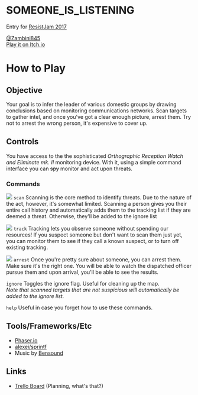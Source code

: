 # SOMEONE_IS_LISTENING #

Entry for [ResistJam 2017][2]  

[@Zambini845][3]  
[Play it on Itch.io][4]  

# How to Play #
## Objective ##
Your goal is to infer the leader of various domestic groups by drawing conclusions based on monitoring communications networks. Scan targets to gather intel, and once you've got a clear enough picture, arrest them. Try not to arrest the wrong person, it's expensive to cover up.

## Controls ##
You have access to the the sophisticated *Orthographic Reception Watch and Eliminate mk. II* monitoring device. With it, using a simple command interface you can ~~spy~~ monitor and act upon threats.

### Commands ###
![][21]
`scan`
Scanning is the core method to identify threats. Due to the nature of the act, however, it's somewhat limited. Scanning a person gives you their entire call history and automatically adds them to the tracking list if they are deemed a threat. Otherwise, they'll be added to the ignore list

![][22]
`track`
Tracking lets you observe someone without spending our resources! If you suspect someone but don't want to scan them just yet, you can monitor them to see if they call a known suspect, or to turn off existing tracking.

![][23]
`arrest`
Once you're pretty sure about someone, you can arrest them. Make sure it's the right one. You will be able to watch the dispatched officer pursue them and upon arrival, you'll be able to see the results.

`ignore`
Toggles the ignore flag. Useful for cleaning up the map.  
_Note that scanned targets that are not suspicious will automatically be added to the ignore list._

`help`
Useful in case you forget how to use these commands.


## Tools/Frameworks/Etc ##
* [Phaser.io][10]
* [alexei/sprintf][11]
* Music by [Bensound][12]

## Links ##
* [Trello Board][1] (Planning, what's that?)

[1]: https://trello.com/b/yCKlOvJF/resistjam-2017
[2]: https://itch.io/jam/resistjam
[3]: https://twitter.com/Zambini845
[4]: https://zambini.itch.io/somebody-is-listening
[5]: http://randonia.com/resistjam2017
[10]: http://phaser.io/
[11]: https://github.com/alexei/sprintf.js
[12]: http://www.bensound.com/royalty-free-music/track/sci-fi
[20]: https://raw.githubusercontent.com/randonia/resistjam2017/master/screenshots/help_scan1.png
[21]: https://raw.githubusercontent.com/randonia/resistjam2017/master/screenshots/help_scan2.png
[22]: https://raw.githubusercontent.com/randonia/resistjam2017/master/screenshots/help_track.png
[23]: https://raw.githubusercontent.com/randonia/resistjam2017/master/screenshots/police.png
